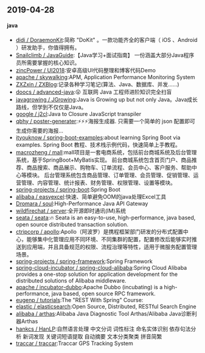 ## 2019-04-28

#### java
* [didi / DoraemonKit](https://github.com/didi/DoraemonKit):简称 "DoKit" 。一款功能齐全的客户端（ iOS 、Android ）研发助手，你值得拥有。
* [Snailclimb / JavaGuide](https://github.com/Snailclimb/JavaGuide):【Java学习+面试指南】 一份涵盖大部分Java程序员所需要掌握的核心知识。
* [zincPower / UI2018](https://github.com/zincPower/UI2018):安卓高级UI代码整理和博客代码Demo
* [apache / skywalking](https://github.com/apache/skywalking):APM, Application Performance Monitoring System
* [ZXZxin / ZXBlog](https://github.com/ZXZxin/ZXBlog):记录各种学习笔记(算法、Java、数据库、并发......)
* [doocs / advanced-java](https://github.com/doocs/advanced-java):😮 互联网 Java 工程师进阶知识完全扫盲
* [javagrowing / JGrowing](https://github.com/javagrowing/JGrowing):Java is Growing up but not only Java。Java成长路线，但学到不仅仅是Java。
* [google / j2cl](https://github.com/google/j2cl):Java to Closure JavaScript transpiler
* [qbhy / poster-generater](https://github.com/qbhy/poster-generater):⚡⚡⚡海报生成器. 只需要一个简单的 json 配置即可生成你需要的海报...
* [ityouknow / spring-boot-examples](https://github.com/ityouknow/spring-boot-examples):about learning Spring Boot via examples. Spring Boot 教程、技术栈示例代码，快速简单上手教程。
* [macrozheng / mall](https://github.com/macrozheng/mall):mall项目是一套电商系统，包括前台商城系统及后台管理系统，基于SpringBoot+MyBatis实现。 前台商城系统包含首页门户、商品推荐、商品搜索、商品展示、购物车、订单流程、会员中心、客户服务、帮助中心等模块。 后台管理系统包含商品管理、订单管理、会员管理、促销管理、运营管理、内容管理、统计报表、财务管理、权限管理、设置等模块。
* [spring-projects / spring-boot](https://github.com/spring-projects/spring-boot):Spring Boot
* [alibaba / easyexcel](https://github.com/alibaba/easyexcel):快速、简单避免OOM的java处理Excel工具
* [Dromara / soul](https://github.com/Dromara/soul):High-Performance Java API Gateway
* [wildfirechat / server](https://github.com/wildfirechat/server):全开源即时通讯(IM)系统
* [seata / seata](https://github.com/seata/seata):🔥 Seata is an easy-to-use, high-performance, java based, open source distributed transaction solution.
* [ctripcorp / apollo](https://github.com/ctripcorp/apollo):Apollo（阿波罗）是携程框架部门研发的分布式配置中心，能够集中化管理应用不同环境、不同集群的配置，配置修改后能够实时推送到应用端，并且具备规范的权限、流程治理等特性，适用于微服务配置管理场景。
* [spring-projects / spring-framework](https://github.com/spring-projects/spring-framework):Spring Framework
* [spring-cloud-incubator / spring-cloud-alibaba](https://github.com/spring-cloud-incubator/spring-cloud-alibaba):Spring Cloud Alibaba provides a one-stop solution for application development for the distributed solutions of Alibaba middleware.
* [apache / incubator-dubbo](https://github.com/apache/incubator-dubbo):Apache Dubbo (incubating) is a high-performance, java based, open source RPC framework.
* [eugenp / tutorials](https://github.com/eugenp/tutorials):The "REST With Spring" Course:
* [elastic / elasticsearch](https://github.com/elastic/elasticsearch):Open Source, Distributed, RESTful Search Engine
* [alibaba / arthas](https://github.com/alibaba/arthas):Alibaba Java Diagnostic Tool Arthas/Alibaba Java诊断利器Arthas
* [hankcs / HanLP](https://github.com/hankcs/HanLP):自然语言处理 中文分词 词性标注 命名实体识别 依存句法分析 新词发现 关键词短语提取 自动摘要 文本分类聚类 拼音简繁
* [traccar / traccar](https://github.com/traccar/traccar):Traccar GPS Tracking System
